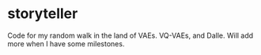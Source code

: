 # storyteller
Code for my random walk in the land of VAEs. VQ-VAEs, and Dalle. Will add more when I have some milestones.
